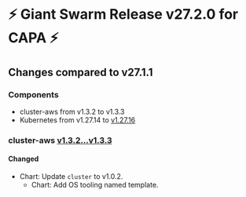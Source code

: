# :zap: Giant Swarm Release v27.2.0 for CAPA :zap:

## Changes compared to v27.1.1

### Components

- cluster-aws from v1.3.2 to v1.3.3
- Kubernetes from v1.27.14 to [v1.27.16](https://github.com/kubernetes/kubernetes/blob/master/CHANGELOG/CHANGELOG-1.27.md#changelog-since-v12714)

### cluster-aws [v1.3.2...v1.3.3](https://github.com/giantswarm/cluster-aws/compare/v1.3.2...v1.3.3)

#### Changed

- Chart: Update `cluster` to v1.0.2.
  - Chart: Add OS tooling named template.
